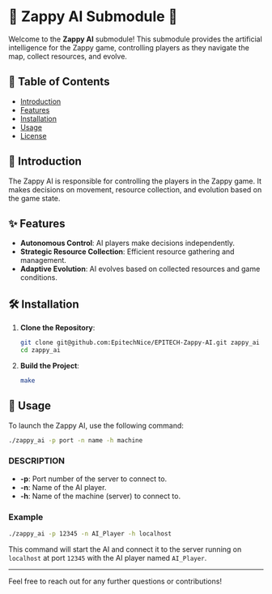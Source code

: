 # 🤖 Zappy AI Submodule 🤖

Welcome to the **Zappy AI** submodule! This submodule provides the artificial intelligence for the Zappy game, controlling players as they navigate the map, collect resources, and evolve.

## 📖 Table of Contents
- [Introduction](#introduction)
- [Features](#features)
- [Installation](#installation)
- [Usage](#usage)
- [License](#license)

## 🌟 Introduction

The Zappy AI is responsible for controlling the players in the Zappy game. It makes decisions on movement, resource collection, and evolution based on the game state.

## ✨ Features

- **Autonomous Control**: AI players make decisions independently.
- **Strategic Resource Collection**: Efficient resource gathering and management.
- **Adaptive Evolution**: AI evolves based on collected resources and game conditions.

## 🛠️ Installation

1. **Clone the Repository**:
   ```bash
   git clone git@github.com:EpitechNice/EPITECH-Zappy-AI.git zappy_ai
   cd zappy_ai
   ```

2. **Build the Project**:
   ```bash
   make
   ```

## 🚀 Usage

To launch the Zappy AI, use the following command:

```bash
./zappy_ai -p port -n name -h machine
```

### DESCRIPTION

- **-p**: Port number of the server to connect to.
- **-n**: Name of the AI player.
- **-h**: Name of the machine (server) to connect to.

### Example

```bash
./zappy_ai -p 12345 -n AI_Player -h localhost
```

This command will start the AI and connect it to the server running on `localhost` at port `12345` with the AI player named `AI_Player`.

---

Feel free to reach out for any further questions or contributions!

